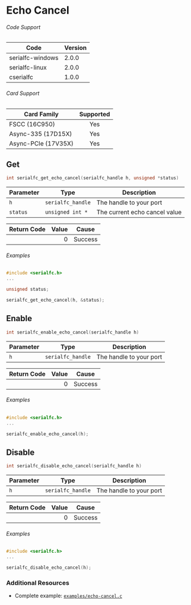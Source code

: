 # Echo Cancel


###### Code Support
| Code | Version |
| ---- | ------- |
| serialfc-windows | 2.0.0 |
| serialfc-linux | 2.0.0 |
| cserialfc | 1.0.0 |

###### Card Support
| Card Family | Supported |
| ----------- |:-----:|
| FSCC (16C950) | Yes |
| Async-335 (17D15X) | Yes |
| Async-PCIe (17V35X) | Yes |


## Get
```c
int serialfc_get_echo_cancel(serialfc_handle h, unsigned *status)
```

| Parameter | Type | Description |
| --------- | ---- | ----------- |
| `h` | `serialfc_handle` | The handle to your port |
| `status` | `unsigned int *` | The current echo cancel value |

| Return Code | Value | Cause |
| ----------- | -----:| ----- |
| | 0 | Success |

###### Examples
```c
#include <serialfc.h>
...

unsigned status;

serialfc_get_echo_cancel(h, &status);
```


## Enable
```c
int serialfc_enable_echo_cancel(serialfc_handle h)
```

| Parameter | Type | Description |
| --------- | ---- | ----------- |
| `h` | `serialfc_handle` | The handle to your port |

| Return Code | Value | Cause |
| ----------- | -----:| ----- |
| | 0 | Success |

###### Examples
```c
#include <serialfc.h>
...

serialfc_enable_echo_cancel(h);
```


## Disable
```c
int serialfc_disable_echo_cancel(serialfc_handle h)
```

| Parameter | Type | Description |
| --------- | ---- | ----------- |
| `h` | `serialfc_handle` | The handle to your port |

| Return Code | Value | Cause |
| ----------- | -----:| ----- |
| | 0 | Success |

###### Examples
```c
#include <serialfc.h>
...

serialfc_disable_echo_cancel(h);
```


### Additional Resources
- Complete example: [`examples/echo-cancel.c`](../examples/echo-cancel.c)
